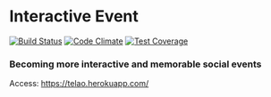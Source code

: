 # Interactive Event

[![Build Status](https://travis-ci.org/brunoocasali/interactive-event.svg)](https://travis-ci.org/brunoocasali/interactive-event)
[![Code Climate](https://codeclimate.com/github/brunoocasali/interactive-event/badges/gpa.svg)](https://codeclimate.com/github/brunoocasali/interactive-event)
[![Test Coverage](https://codeclimate.com/github/brunoocasali/interactive-event/badges/coverage.svg)](https://codeclimate.com/github/brunoocasali/interactive-event)

### Becoming more interactive and memorable social events

Access: https://telao.herokuapp.com/
